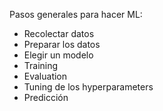 Pasos generales para hacer ML:

 - Recolectar datos
 - Preparar los datos
 - Elegir un modelo
 - Training
 - Evaluation
 - Tuning de los hyperparameters
 - Predicción
